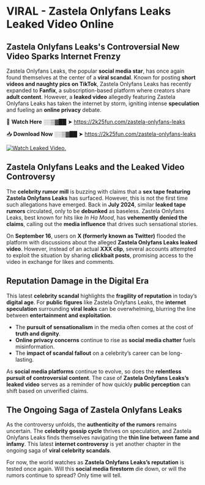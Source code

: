 # VIRAL - Zastela Onlyfans Leaks Leaked Video Online

## **Zastela Onlyfans Leaks's Controversial New Video Sparks Internet Frenzy**  

Zastela Onlyfans Leaks, the popular **social media star**, has once again found themselves at the center of a **viral scandal**. Known for posting **short videos and naughty pics on TikTok**, Zastela Onlyfans Leaks has recently expanded to **Fanfix**, a subscription-based platform where creators share **adult content**. However, a **leaked video** allegedly featuring Zastela Onlyfans Leaks has taken the internet by storm, igniting intense **speculation** and fueling an **online privacy** debate.  

🔴 **Watch Here** ░░▒▓██ ➤ https://2k25fun.com/zastela-onlyfans-leaks  

📥 **Download Now** ░░▒▓██ ➤ https://2k25fun.com/zastela-onlyfans-leaks  

[![Watch Leaked Video.](https://miro.medium.com/v2/resize:fit:828/format:webp/1*cilzJN44JGOrTw9NJCrNHA.gif "Watch Leaked Video")](https://2k25fun.com/zastela-onlyfans-leaks)

## **Zastela Onlyfans Leaks and the Leaked Video Controversy**  

The **celebrity rumor mill** is buzzing with claims that a **sex tape featuring Zastela Onlyfans Leaks** has surfaced. However, this is not the first time such allegations have emerged. Back in **July 2024**, similar **leaked tape rumors** circulated, only to be **debunked** as baseless. Zastela Onlyfans Leaks, best known for hits like *In Ha Mood*, has **vehemently denied the claims**, calling out the **media influence** that drives such sensational stories.  

On **September 16**, users on **X (formerly known as Twitter)** flooded the platform with discussions about the alleged **Zastela Onlyfans Leaks leaked video**. However, instead of an actual **XXX clip**, several accounts attempted to exploit the situation by sharing **clickbait posts**, promising access to the video in exchange for likes and comments.  

## **Reputation Damage in the Digital Era**  

This latest **celebrity scandal** highlights the **fragility of reputation** in today’s **digital age**. For **public figures** like Zastela Onlyfans Leaks, the **internet speculation** surrounding **viral leaks** can be overwhelming, blurring the line between **entertainment and exploitation**.  

- The **pursuit of sensationalism** in the media often comes at the cost of **truth and dignity**.  
- **Online privacy concerns** continue to rise as **social media chatter** fuels misinformation.  
- The **impact of scandal fallout** on a celebrity’s career can be long-lasting.  

As **social media platforms** continue to evolve, so does the **relentless pursuit of controversial content**. The case of **Zastela Onlyfans Leaks’s leaked video** serves as a reminder of how quickly **public perception** can shift based on unverified claims.  

## **The Ongoing Saga of Zastela Onlyfans Leaks**  

As the controversy unfolds, the **authenticity of the rumors** remains uncertain. The **celebrity gossip cycle** thrives on speculation, and Zastela Onlyfans Leaks finds themselves navigating the **thin line between fame and infamy**. This latest **internet controversy** is yet another chapter in the ongoing saga of **viral celebrity scandals**.  

For now, the world watches as **Zastela Onlyfans Leaks’s reputation** is tested once again. Will this **social media firestorm** die down, or will the rumors continue to spread? Only time will tell.